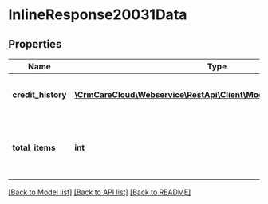 # InlineResponse20031Data

## Properties
Name | Type | Description | Notes
------------ | ------------- | ------------- | -------------
**credit_history** | [**\CrmCareCloud\Webservice\RestApi\Client\Model\CreditHistoryRecord[]**](CreditHistoryRecord.md) | List of the credit history records. | [optional] 
**total_items** | **int** | The number of all found credit history records. | [optional] 

[[Back to Model list]](../../README.md#documentation-for-models) [[Back to API list]](../../README.md#documentation-for-api-endpoints) [[Back to README]](../../README.md)

